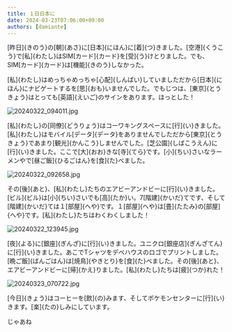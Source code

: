```yaml
---
title: １日日本に
date: 2024-03-23T07:06:00+09:00
authors: [damiante]
---
```

[昨日]{きのう}の[朝]{あさ}に[日本]{にほん}に[着]{つ}きました。[空港]{くうこう}で[私]{わたし}はSIM[カード]{カード}を[受]{う}けとりました。でも、SIM[カード]{カード}は[機能]{きのう}しなかった。

[私]{わたし}はめっちゃめっちゃ[心配]{しんぱい}していましただから[日本]{にほん}にナビゲートするを[思]{おも}いませんでした。でもじつは、[東京]{とうきょう}はとっても[英語]{えいご}のサインをあります。ほっとした！

![20240322_094011.jpg](https://github.com/devhou-se/www-jp/assets/12438044/d7dbd6fa-ca9d-4692-b9d1-7faf77f3fa6e)


[私]{わたし}の[同僚]{どうりょう}はコーワキングスペースに[行]{い}きました。[私]{わたし}はモバイル[データ]{データ}をありませんでしただから[東京]{とうきょう}であまり[観光]{かんこう}しませんでした。[芝公園]{しばこうえん}に[行]{い}きました。ここで[大]{おお}きな[寺]{てら}です。[小]{ちい}さいなラーメンやで[昼ご飯]{ひるごはん}を[食]{た}べました。

![20240322_092658.jpg](https://github.com/devhou-se/www-jp/assets/12438044/2e6419e0-a429-446c-8a79-e0a047c2ccfd)


その[後]{あと}、[私]{わたし}たちのエアビーアンドビーに[行]{い}きました。[ビル]{ビル}は[小]{ちい}さいでも[高]{たか}い。7[階建]{かいだ}てです、そして[階建]{かいだ}ては１[部屋]{へや}です。１[部屋]{へや}は[畳]{たたみ}の[部屋]{へや}です。[私]{わたし}たちはわくわくしました！

![20240322_123945.jpg](https://github.com/devhou-se/www-jp/assets/12438044/9e07a860-f2a0-4f91-8a35-b3a696bb27e6)



[夜]{よる}に[銀座]{ぎんざ}に[行]{い}きました。ユニクロ[銀座店]{ぎんざてん}に[行]{い}きました。あこでTシャツをデベハウスのロゴでプリントしました。[晩ご飯]{ばんごはん}は[焼鳥]{やきとり}を[食]{た}べました。その[後]{あと}、エアビーアンドビーに[帰]{かえ}りました。[私]{わたし}たちは[疲]{つか}れた！

![20240323_070722.jpg](https://github.com/devhou-se/www-jp/assets/12438044/e3762b70-2b51-4505-90e7-cfee78ee6411)



[今日]{きょう}はコーヒーを[飲]{の}みます、そしてポケモンセンターに[行]{い}きます。[楽]{たの}しみにしています。

じゃあね